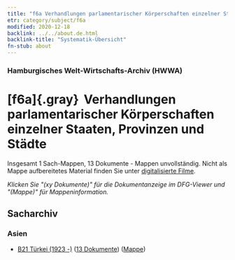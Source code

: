 ```yaml
---
title: "f6a Verhandlungen parlamentarischer Körperschaften einzelner Staaten, Provinzen und Städte"
etr: category/subject/f6a
modified: 2020-12-18
backlink: ../../about.de.html
backlink-title: "Systematik-Übersicht"
fn-stub: about
---
```


### Hamburgisches Welt-Wirtschafts-Archiv (HWWA)
# [f6a]{.gray}&#8201; Verhandlungen parlamentarischer Körperschaften einzelner Staaten, Provinzen und Städte&#160; 




Insgesamt 1 Sach-Mappen, 13 Dokumente - Mappen unvollständig.
Nicht als Mappe aufbereitetes Material finden Sie unter [digitalisierte Filme](/film/h1_sh).

_Klicken Sie "(xy Dokumente)" für die Dokumentanzeige im DFG-Viewer und "(Mappe)" für Mappeninformation._

## Sacharchiv




### Asien

- [B21 Türkei (1923 -)](../../../geo/about.de.html#B21) (<a href="https://dfg-viewer.de/show/?tx_dlf[id]=https://pm20.zbw.eu/mets/sh/1411xx/141111/1444xx/144446/public.mets.de.xml" target="_blank">13 Dokumente</a>) ([Mappe](http://purl.org/pressemappe20/folder/sh/141111,144446))


